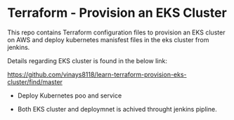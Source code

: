 # Terraform - Provision an EKS Cluster

This repo contains Terraform configuration files to provision an EKS cluster on AWS and deploy kubernetes manisfest files in the eks cluster from jenkins.

Details regarding EKS cluster is found in the below link:

https://github.com/vinays8118/learn-terraform-provision-eks-cluster/find/master

-  Deploy Kubernetes poo and service 


-  Both EKS cluster and deploymnet is achived throught jenkins pipline.
